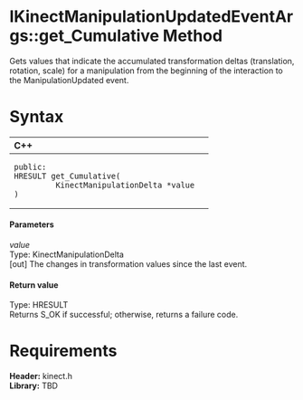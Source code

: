 IKinectManipulationUpdatedEventArgs::get\_Cumulative Method  
===========================================================  

Gets values that indicate the accumulated transformation deltas (translation, rotation, scale) for a manipulation from the beginning of the interaction to the ManipulationUpdated event. <span id="syntaxSection"></span>

Syntax  
======  

<table>
<colgroup>
<col width="100%" />
</colgroup>
<thead>
<tr class="header">
<th align="left">C++</th>
</tr>
</thead>
<tbody>
<tr class="odd">
<td align="left"><pre><code>public:  
HRESULT get_Cumulative(  
         KinectManipulationDelta *value  
)</code></pre></td>
</tr>
</tbody>
</table>

<span id="ID4EG"></span>
#### Parameters  

*value*    
Type: KinectManipulationDelta  
[out] The changes in transformation values since the last event.  

<span id="ID4EP"></span>
#### Return value  

Type: HRESULT  
Returns S\_OK if successful; otherwise, returns a failure code.  

<span id="requirements"></span>

Requirements  
============  

**Header:** kinect.h  
**Library:** TBD  



<!--Please do not edit the data in the comment block below.-->
<!--
TOCTitle : get_Cumulative Method
RLTitle : IKinectManipulationUpdatedEventArgs::get_Cumulative Method
KeywordK : get_Cumulative method
KeywordK : IKinectManipulationUpdatedEventArgs::get_Cumulative method
KeywordF : IKinectManipulationUpdatedEventArgs::get_Cumulative
KeywordF : get_Cumulative
KeywordF : Microsoft.Kinect.kinect.IKinectManipulationUpdatedEventArgs.get_Cumulative(KinectManipulationDelta@)
KeywordA : M:Microsoft.Kinect.kinect.IKinectManipulationUpdatedEventArgs.get_Cumulative(KinectManipulationDelta@)
AssetID : M:Microsoft.Kinect.kinect.IKinectManipulationUpdatedEventArgs.get_Cumulative(KinectManipulationDelta@)
Locale : en-us
CommunityContent : 1
APIType : Managed
APILocation : 
APIName : Microsoft.Kinect.kinect.IKinectManipulationUpdatedEventArgs::get_Cumulative
TargetOS : Windows
TopicType : kbSyntax
DevLang : C++
DocSet : K4Wv2
ProjType : K4Wv2Proj
Technology : Kinect for Windows
Product : Kinect for Windows SDK v2
productversion : 20
-->
